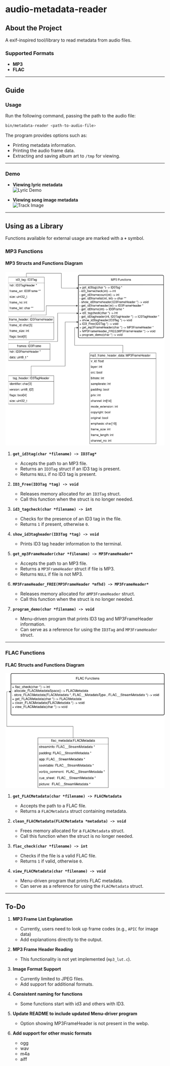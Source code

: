 
# audio-metadata-reader

## About the Project

A exif-inspired tool/library to read metadata from audio files.

### Supported Formats

- **MP3**
- **FLAC**

---

## Guide

### Usage

Run the following command, passing the path to the audio file:

```bash
bin/metadata-reader <path-to-audio-file>
```

The program provides options such as:

- Printing metadata information.
- Printing the audio frame data.
- Extracting and saving album art to `/tmp` for viewing.

---

### Demo

- **Viewing lyric metadata**  
  ![Lyric Demo](./assets/lyric.webp)

- **Viewing song image metadata**  
  ![Track Image](./assets/image.webp)

---

## Using as a Library

Functions available for external usage are marked with a **`+`** symbol.

### MP3 Functions

#### MP3 Structs and Functions Diagram

![MP3 Struct Image](./assets/mp3.drawio.png)

1. **`get_id3tag(char *filename) -> ID3Tag*`**  
   - Accepts the path to an MP3 file.  
   - Returns an `ID3Tag` struct if an ID3 tag is present.  
   - Returns `NULL` if no ID3 tag is present.

2. **`ID3_Free(ID3Tag *tag) -> void`**  
   - Releases memory allocated for an `ID3Tag` struct.  
   - Call this function when the struct is no longer needed.

3. **`id3_tagcheck(char *filename) -> int`**  
   - Checks for the presence of an ID3 tag in the file.  
   - Returns `1` if present, otherwise `0`.

4. **`show_id3tagheader(ID3Tag *tag) -> void`**  
   - Prints ID3 tag header information to the terminal.

5. **`get_mp3FrameHeader(char *filename) -> MP3FrameHeader*`**  
   - Accepts the path to an MP3 file.  
   - Returns a `MP3FrameHeader` struct if file is MP3.
   - Returns `NULL` if file is not MP3.

6. **`MP3FrameHeader_FREE(MP3FrameHeader *mfhd) -> MP3FrameHeader*`**  
   - Releases memory allocated for a`MP3FrameHeader` struct.  
   - Call this function when the struct is no longer needed.

7. **`program_demo(char *filename) -> void`**  
   - Menu-driven program that prints ID3 tag and MP3FrameHeader information.  
   - Can serve as a reference for using the `ID3Tag` and `MP3FrameHeader` struct.

---

### FLAC Functions

#### FLAC Structs and Functions Diagram

![FLAC Struct Image](./assets/flac.drawio.png)

1. **`get_FLACMetadata(char *filename) -> FLACMetadata`**  
   - Accepts the path to a FLAC file.  
   - Returns a `FLACMetadata` struct containing metadata.

2. **`clean_FLACMetadata(FLACMetadata *metadata) -> void`**  
   - Frees memory allocated for a `FLACMetadata` struct.  
   - Call this function when the struct is no longer needed.

3. **`flac_check(char *filename) -> int`**  
   - Checks if the file is a valid FLAC file.  
   - Returns `1` if valid, otherwise `0`.

4. **`view_FLACMetadata(char *filename) -> void`**  
   - Menu-driven program that prints FLAC metadata.  
   - Can serve as a reference for using the `FLACMetadata` struct.

---

## To-Do

1. **MP3 Frame List Explanation**  
   - Currently, users need to look up frame codes (e.g., `APIC` for image data)
   - Add explanations directly to the output.

2. **MP3 Frame Header Reading**  
   - This functionality is not yet implemented (`mp3_lut.c`).

3. **Image Format Support**  
   - Currently limited to JPEG files.  
   - Add support for additional formats.

4. **Consistent naming for functions**  
   - Some functions start with id3 and others with ID3.

5. **Update README to include updated Menu-driver program**  
   - Option showing MP3FrameHeader is not present in the webp.

6. **Add support for other music formats**
    - ogg
    - wav
    - m4a
    - aiff
